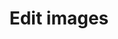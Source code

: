 ---
title: "Edit images"
excerpt: "This page lists all images stored in the images repository."
layout: admin/edit/image
---